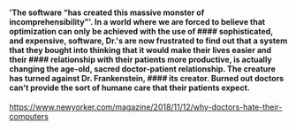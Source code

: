 #### 'The software “has created this massive monster of incomprehensibility”'. In a world where we are forced to believe that optimization can only be achieved with the use of #### sophisticated, and expensive, software, Dr.'s are now frustrated to find out that a system that they bought into thinking that it would make their lives easier and their #### relationship with their patients more productive, is actually changing the age-old, sacred doctor-patient relationship. The creature has turned against Dr. Frankenstein, #### its creator. Burned out doctors can't provide the sort of humane care that their patients expect.


https://www.newyorker.com/magazine/2018/11/12/why-doctors-hate-their-computers

